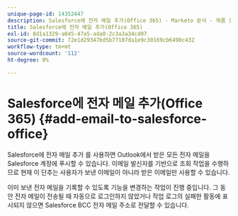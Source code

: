 ```yaml
---
unique-page-id: 14352447
description: Salesforce에 전자 메일 추가(Office 365) - Marketo 문서 - 제품 설명서
title: Salesforce에 전자 메일 추가(Office 365)
exl-id: 8d1a1329-a045-47a5-ada0-2c3a3a34cd07
source-git-commit: 72e1d29347bd5b77107da1e9c30169cb6490c432
workflow-type: tm+mt
source-wordcount: '112'
ht-degree: 0%

---
```


# Salesforce에 전자 메일 추가(Office 365) {#add-email-to-salesforce-office}

Salesforce에 전자 메일 추가 를 사용하면 Outlook에서 받은 모든 전자 메일을 Salesforce 계정에 푸시할 수 있습니다. 이메일 발신자를 기반으로 조회 작업을 수행하므로 현재 이 단추는 사용자가 보낸 이메일이 아니라 받은 이메일만 사용할 수 있습니다.

이미 보낸 전자 메일을 기록할 수 있도록 기능을 변경하는 작업이 진행 중입니다. 그 동안 전자 메일이 전송될 때 자동으로 로그인하지 않았거나 작업 로그의 실패한 활동에 표시되지 않으면 Salesforce BCC 전자 메일 주소로 전달할 수 있습니다.
